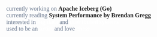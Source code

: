 <span style="font-family: 'Geneva'; font-size: 16px; color: #6b798f;">currently working on </span>
<span style="font-family: 'Geneva'; font-size: 16px; font-weight: bold;">Apache Iceberg (Go)</span><br>
<span style="font-family: 'Geneva'; font-size: 16px; color: #6b798f;">currently reading</span>
<span style="font-family: 'Geneva'; font-size: 16px; font-weight: bold;">System Performance by Brendan Gregg</span><br>
<span style="font-family: 'Geneva'; font-size: 16px; color: #6b798f;">interested in <span style="font-weight: bold; color: white;">big data</span> and <span style="font-weight: bold; color: white;">distributed systems</span>
</span>
<span style="font-family: 'Geneva'; font-size: 16px; font-weight: bold;"></span><br>
<span style="font-family: 'Geneva'; font-size: 16px; color: #6b798f;">used to be an <span style="font-weight: bold; color: white;">artist</span> and love <span style="font-weight: bold; color: white;">chess</span>
